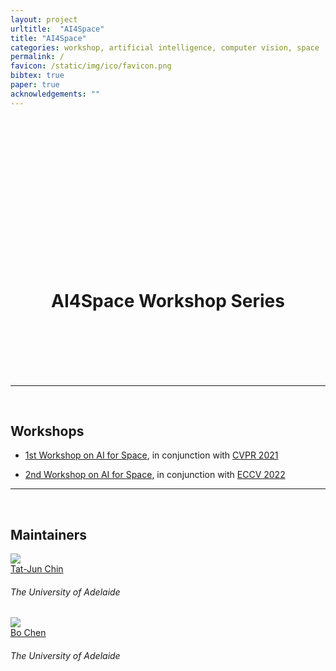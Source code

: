 ```yaml
---
layout: project
urltitle:  "AI4Space"
title: "AI4Space"
categories: workshop, artificial intelligence, computer vision, space 
permalink: /
favicon: /static/img/ico/favicon.png
bibtex: true
paper: true
acknowledgements: ""
---
```


<br>
<div class="row header-row" id="home">
  <div class="col-xs-12 header-img">  
    <center><br></center>
    <center><br></center>
    <center><br></center>
    <br>
    <br>
    <br>
    <br>
    <br>
    <br>
    <br>
    <br>
    <br>
    <br>
    <center><h1>AI4Space Workshop Series</h1></center>
    <!-- <center><span style="font-weight:400;">14th of June 2020</span></center> -->
    <br>
    <br>
    <br>
    <br>
    <br>
  </div>
</div>

<hr>


<br>
<div class="row" id="workshop">
  <div class="col-xs-12">
    <h2>Workshops</h2>
  </div>
</div>
<div class="row">
  <div class="col-xs-12">
    <p>
    <ul>
      <li><a href='https://aiforspace.github.io/2021/'>1st Workshop on AI for Space</a>, in conjunction with <a href="http://cvpr2021.thecvf.com/">CVPR 2021</a></li>
    </ul>
    <ul>
      <li><a href='https://aiforspace.github.io/2022/'>2nd Workshop on AI for Space</a>, in conjunction with <a href="https://eccv2022.ecva.net/">ECCV 2022</a></li>
    </ul>
    </p>
  </div>
</div> 


<hr>


<br>
<div class="row" id="maintainers">
  <div class="col-xs-12">
    <h2>Maintainers</h2>
  </div>
</div>

<div class="row">

  <div class="col-xs-2">
    <a href="https://cs.adelaide.edu.au/~tjchin">
      <img class="people-pic" src="{{ "/static/img/people/tj.png" | prepend:site.baseurl }}">
    </a>
    <div class="people-name">
      <a href="https://cs.adelaide.edu.au/~tjchin">Tat-Jun Chin</a>
      <h6>The University of Adelaide</h6>
    </div>
  </div>

  <div class="col-xs-2">
    <a href="https://bochenys.github.io/">
      <img class="people-pic" src="{{ "/static/img/people/bo.jpg" | prepend:site.baseurl }}">
    </a>
    <div class="people-name">
      <a href="https://bochenys.github.io/">Bo Chen</a>
      <h6>The University of Adelaide</h6>
    </div>
  </div>

</div>
